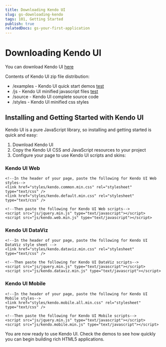 ```yaml
---
title: Downloading Kendo UI
slug: gs-downloading-kendo
tags: 101, Getting Started
publish: true
relatedDocs: gs-your-first-application
---
```


# Downloading Kendo UI

You can download Kendo UI [here](http://www.kendoui.com/download)

Contents of Kendo UI zip file distribution:

* /examples - Kendo UI quick start demos [test](http://foo#foo)
* /js - Kendo UI minified javascript files [test](#foo)
* /source - Kendo UI complete source code
* /styles - Kendo UI minified css styles

## Installing and Getting Started with Kendo UI

Kendo UI is a pure JavaScript library, so installing and getting started is quick and easy:

1. Download Kendo UI
2. Copy the Kendo UI CSS and JavaScript resources to your project
3. Configure your page to use Kendo UI scripts and skins:  

### Kendo UI Web

    <!--In the header of your page, paste the following for Kendo UI Web styles-->
    <link href="styles/kendo.common.min.css" rel="stylesheet" type="text/css" />
    <link href="styles/kendo.default.min.css" rel="stylesheet" type="text/css" />

    <!--Then paste the following for Kendo UI Web scripts-->
    <script src="js/jquery.min.js" type="text/javascript"></script>
    <script src="js/kendo.web.min.js" type="text/javascript"></script>

### Kendo UI DataViz

    <!--In the header of your page, paste the following for Kendo UI DataViz style sheet -->
    <link href="styles/kendo.dataviz.min.css" rel="stylesheet" type="text/css" />

    <!--Then paste the following for Kendo UI DataViz scripts-->
    <script src="js/jquery.min.js" type="text/javascript"></script>
    <script src="js/kendo.dataviz.min.js" type="text/javascript"></script>

### Kendo UI Mobile

    <!--In the header of your page, paste the following for Kendo UI Mobile styles-->
    <link href="styles/kendo.mobile.all.min.css" rel="stylesheet" type="text/css" />

    <!--Then paste the following for Kendo UI Mobile scripts-->
    <script src="js/jquery.min.js" type="text/javascript"></script>
    <script src="js/kendo.mobile.min.js" type="text/javascript"></script>
    
You are now ready to use Kendo UI. Check the demos to see how quickly you can begin building rich HTML5 applications.